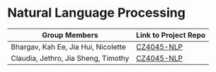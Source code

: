 # Natural Language Processing

| Group Members                       | Link to Project Repo                                         |
| ----------------------------------- | ------------------------------------------------------------ |
| Bhargav, Kah Ee, Jia Hui, Nicolette | [CZ4045-NLP](https://github.com/majulahsingapuri/CZ4045-NLP) |
| Claudia, Jethro, Jia Sheng, Timothy | [CZ4045-NLP](https://github.com/coloteong/CZ4045-project1)   |
